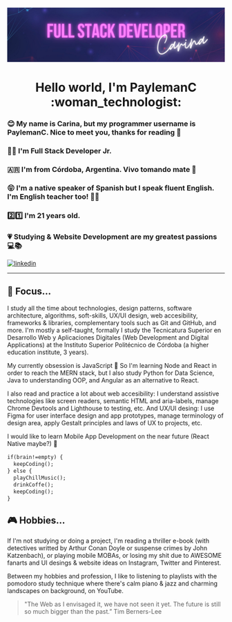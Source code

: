 ![Banner](https://github.com/PaylemanC/PaylemanC/blob/main/assets/Banner.png)
<h1 align="center"> Hello world, I'm PaylemanC :woman_technologist: </h1>

### :blush: My name is Carina, but my programmer username is PaylemanC. Nice to meet you, thanks for reading :wave:
### :woman_technologist: I'm Full Stack Developer Jr.
### :argentina: I'm from Córdoba, Argentina. Vivo tomando mate :mate:
### :stuck_out_tongue_closed_eyes: I'm a native speaker of Spanish but I speak fluent English. I'm English teacher too! :woman_teacher:
### :two::one: I'm 21 years old. 
### :heartpulse: Studying & Website Development are my greatest passions :computer::books:

[![linkedin](https://img.shields.io/badge/linkedin-0A66C2?style=for-the-badge&logo=linkedin&logoColor=white)](https://www.linkedin.com/in/carina-rocio-payleman/)


---

## :dart: Focus...

I study all the time about technologies, design patterns, software architecture, algorithms, soft-skills, UX/UI design, web accesibility, frameworks & libraries, complementary tools such as Git and GitHub, and more. I'm mostly a self-taught, formally I study the Tecnicatura Superior en Desarrollo Web y Aplicaciones Digitales (Web Development and Digital Applications) at the Instituto Superior Politécnico de Córdoba (a higher education institute, 3 years).

My currently obsession is JavaScript :yellow_heart: So I'm learning Node and React in order to reach the MERN stack, but I also study Python for Data Science, Java to understanding OOP, and Angular as an alternative to React. 

I also read and practice a lot about web accesibility: I understand assistive technologies like screen readers, semantic HTML and aria-labels, manage Chrome Devtools and Lighthouse to testing, etc.  And UX/UI desing: I use Figma for user interface design and app prototypes, manage terminology of design area, apply Gestalt principles and laws of UX to projects, etc.

I would like to learn Mobile App Development on the near future (React Native maybe?) :iphone:

```
if(brain!=empty) {
  keepCoding();
} else {
  playChillMusic();
  drinkCoffe();
  keepCoding();
}
```
## :video_game: Hobbies...

If I'm not studying or doing a project, I'm reading a thriller e-book (with detectives writted by Arthur Conan Doyle or suspense crimes by John Katzenbach), or playing mobile MOBAs, or losing my shit due to AWESOME fanarts and UI desings & website ideas on Instagram, Twitter and Pinterest.

Between my hobbies and profession, I like to listening to playlists with the pomodoro study technique where there's calm piano & jazz and charming landscapes on background, on YouTube.

> "The Web as I envisaged it, we have not seen it yet. The future is still so much bigger than the past.” Tim Berners-Lee

<!--
**PaylemanC/PaylemanC** is a ✨ _special_ ✨ repository because its `README.md` (this file) appears on your GitHub profile.

Here are some ideas to get you started:

- 🔭 I’m currently working on ...
- 🌱 I’m currently learning ...
- 👯 I’m looking to collaborate on ...
- 🤔 I’m looking for help with ...
- 💬 Ask me about ...
- 📫 How to reach me: ...
- 😄 Pronouns: ...
- ⚡ Fun fact: ...
-->
